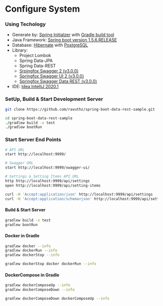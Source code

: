 # Configure System

### Using Techology
- Generate by: [Spring Initialzer](https://start.spring.io/) with [Gradle build tool](https://gradle.org)
- Java Framework: [Spring boot version 1.5.6.RELEASE](https://projects.spring.io/spring-boot/)
- Database: [Hibernate](http://hibernate.org/) with [PostgreSQL](https://www.postgresql.org/)
- Library:
    + Project Lombok
    + Spring Data-JPA
    + Spring Data-REST
    + [Srpingfox Swagger 2 (v3.0.0)](https://springfox.github.io/springfox/docs/current/#gradle)
    + [Springfox Swagger UI 2 (v3.0.0)](https://springfox.github.io/springfox/docs/current/#springfox-swagger-ui)
    + [Springfox Swagger Data REST (v3.0.0)](https://springfox.github.io/springfox/docs/current/#gradle-2)
- IDE: [Idea IntelliJ 2020.1](https://www.jetbrains.com/idea/whatsnew/#2020-1)


### SetUp, Build & Start Development Server
```bash
git clone https://github.com/ravuthz/spring-boot-data-rest-sample.git

cd spring-boot-data-rest-sample
./gradlew build -x test
./gradlew bootRun
```

### Start Server End Points
```bash
# API URL
start http://localhost:9999/

# Swagger URL
start http://localhost:9999/swagger-ui/

# Settings & Setting Items API URL
http http://localhost:9999/api/settings
open http://localhost:9999/api/setting-items

curl -H 'Accept:application/json' http://localhost:9999/api/settings
curl -H 'Accept:application/schema+json' http://localhost:9999/api/settings
```


#### Build & Start Server
```bash
gradlew build -x test
gradlew bootRun
```

#### Docker in Gradle
```bash
gradlew docker --info
gradlew dockerRun --info
gradlew dockerStop --info

gradlew dockerStop docker dockerRun --info
```

#### DockerCompose in Gradle
```bash
gradlew dockerComposeUp --info
gradlew dockerComposeDown --info

gradlew dockerComposeDown dockerComposeUp --info
```

